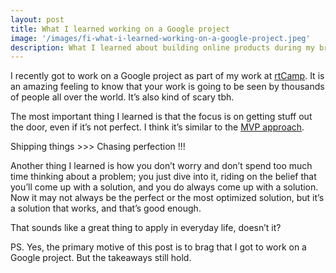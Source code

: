 ```yaml
---
layout: post
title: What I learned working on a Google project
image: '/images/fi-what-i-learned-working-on-a-google-project.jpeg'
description: What I learned about building online products during my brief stint on a Google Project
---
```


I recently got to work on a Google project as part of my work at [rtCamp](https://rtcamp.com/). It is an amazing feeling to know that your work is going to be seen by thousands of people all over the world. It’s also kind of scary tbh.

The most important thing I learned is that the focus is on getting stuff out the door, even if it’s not perfect. I think it’s similar to the [MVP approach](https://en.wikipedia.org/wiki/Minimum_viable_product#Minimum_viable_brand_(MVB)).

Shipping things >>> Chasing perfection !!!

Another thing I learned is how you don’t worry and don’t spend too much time thinking about a problem; you just dive into it, riding on the belief that you’ll come up with a solution, and you do always come up with a solution. Now it may not always be the perfect or the most optimized solution, but it’s a solution that works, and that’s good enough.

That sounds like a great thing to apply in everyday life, doesn’t it?

PS. Yes, the primary motive of this post is to brag that I got to work on a Google project. But the takeaways still hold.
